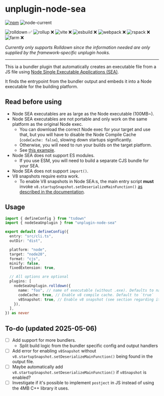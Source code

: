 # unplugin-node-sea

[![npm](https://img.shields.io/npm/v/unplugin-node-sea)](https://www.npmjs.com/package/unplugin-node-sea)
![node-current](https://img.shields.io/node/v/unplugin-node-sea)

![rolldown ✅](https://img.shields.io/badge/rolldown-✅-darkgreen?logo=rollupdotjs)
![rollup ❌](https://img.shields.io/badge/rollup-❌-darkred?logo=rollupdotjs&logoColor=CE412B)
![vite ❌](https://img.shields.io/badge/vite-❌-darkred?logo=vite)
![esbuild ❌](https://img.shields.io/badge/esbuild-❌-darkred?logo=esbuild)
![webpack ❌](https://img.shields.io/badge/webpack-❌-darkred?logo=webpack)
![rspack ❌](https://img.shields.io/badge/rspack-❌-darkred?logo=rspack)
![farm ❌](https://img.shields.io/badge/farm-❌-darkred?logo=farmjs6)

_Currently only supports Rolldown since the information needed are only supplied by the framework-specific unplugin hooks._

---

This ia a bundler plugin that automatically creates an executable file from a JS file using [Node Single Executable Applications (SEA)](https://nodejs.org/api/single-executable-applications.html).

It finds the entrypoint from the bundler output and embeds it into a Node executable for the building platform.

## Read before using

- Node SEA executables are as large as the Node executable (100MB~).
- Node SEA executables are not portable and only work on the same platform as the original Node exec.
  - You can download the correct Node exec for your target and use that, but you will have to disable the Node Compile Cache (`codeCache: false`), slowing down startups significantly.
  - Otherwise, you will need to run your builds on the target platform.
  - See [this example](https://github.com/beeequeue/sizer/blob/b741a4d7710b88ed40815240ed6c5b8c24cb8228/.github/workflows/ci.yml#L10-L47).
- Node SEA does not support ES modules.
  - If you use ESM, you will need to build a separate CJS bundle for your SEA.
- Node SEA does not support `import()`.
- V8 snapshots require extra work.
  - To enable V8 snapshots in Node SEA:s, the main entry script **must** invoke `v8.startupSnapshot.setDeserializeMainFunction()` [as described in the documentation](https://nodejs.org/api/single-executable-applications.html#startup-snapshot-support).

## Usage

<!--
<details>
<summary>Rolldown</summary>
-->

```ts
import { defineConfig } from "tsdown"
import { nodeSeaUnplugin } from "unplugin-node-sea"

export default defineConfig({
  entry: "src/cli.ts",
  outDir: "dist",

  platform: "node",
  target: "node20",
  format: "cjs",
  minify: false,
  fixedExtension: true,

  // All options are optional
  plugins: [
    nodeSeaUnplugin.rolldown({
      name: "foo", // name of executable (without .exe). Defaults to name in package.json
      codeCache: true, // Enable v8 compile cache. Default to `true`
      v8Snapshot: true, // Enable v8 snapshot (see section regarding it). Defaults to false.
    }),
  ],
}) as never
```

<!--</details>-->

## To-do (updated 2025-05-06)

- [ ] Add support for more bundlers.
  - Split build logic from the bundler specific config and output handlers
- [ ] Add error for enabling `v8Snapshot` without `v8.startupSnapshot.setDeserializeMainFunction()` being found in the output file.
- [ ] Maybe automatically add `v8.startupSnapshot.setDeserializeMainFunction()` if `v8Snapshot` is enabled?
- [ ] Investigate if it's possible to implement `postject` in JS instead of using the 4MB C++ library it uses.
